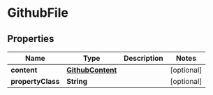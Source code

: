 
# GithubFile

## Properties
Name | Type | Description | Notes
------------ | ------------- | ------------- | -------------
**content** | [**GithubContent**](GithubContent.md) |  |  [optional]
**propertyClass** | **String** |  |  [optional]



